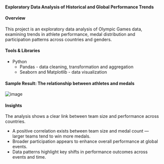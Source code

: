 #### Exploratory Data Analysis of Historical and Global Performance Trends


#### Overview
This project is an exploratory data analysis of Olympic Games data, examining trends in athlete performance, medal distribution and participation patterns across countries and genders.


#### Tools & Libraries
- Python
  - Pandas - data cleaning, transformation and aggregation
  - Seaborn and Matplotlib - data visualization



#### Sample Result: The relationship between athletes and medals



![image](https://github.com/TomisinOlofinjana/Olympic-Games/assets/128741298/9dfadbfd-955a-4986-a159-f5629a1e1ecd)



#### Insights
The analysis shows a clear link between team size and performance across countries.
- A positive correlation exists between team size and medal count — larger teams tend to win more medals.
- Broader participation appears to enhance overall performance at global events.
- Data patterns highlight key shifts in performance outcomes across events and time.
